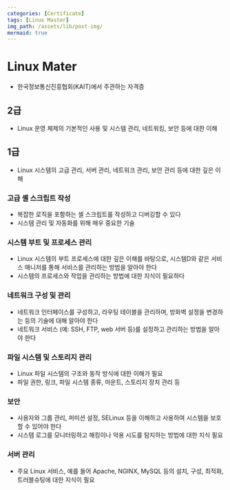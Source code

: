 ```yaml
---
categories: [Certificate]
tags: [Linux Master]
img_path: /assets/lib/post-img/
mermaid: true
---
```


# Linux Mater

- 한국정보통신진흥협회(KAIT)에서 주관하는 자격증

## 2급

- Linux 운영 체제의 기본적인 사용 및 시스템 관리, 네트워킹, 보안 등에 대한 이해

## 1급

- Linux 시스템의 고급 관리, 서버 관리, 네트워크 관리, 보안 관리 등에 대한 깊은 이해

### 고급 셸 스크립트 작성

- 복잡한 로직을 포함하는 셸 스크립트를 작성하고 디버깅할 수 있다
- 시스템 관리 및 자동화를 위해 매우 중요한 기술

### 시스템 부트 및 프로세스 관리

- Linux 시스템의 부트 프로세스에 대한 깊은 이해를 바탕으로, 시스템D와 같은 서비스 매니저를 통해 서비스를 관리하는 방법을 알아야 한다
- 시스템의 프로세스와 작업을 관리하는 방법에 대한 지식이 필요하다

### 네트워크 구성 및 관리

- 네트워크 인터페이스를 구성하고, 라우팅 테이블을 관리하며, 방화벽 설정을 변경하는 등의 기술에 대해 알아야 한다
- 네트워크 서비스 (예: SSH, FTP, web 서버 등)를 설정하고 관리하는 방법을 알아야 한다

### 파일 시스템 및 스토리지 관리

- Linux 파일 시스템의 구조와 동작 방식에 대한 이해가 필요
- 파일 권한, 링크, 파일 시스템 종류, 마운트, 스토리지 장치 관리 등

### 보안

- 사용자와 그룹 관리, 퍼미션 설정, SELinux 등을 이해하고 사용하여 시스템을 보호할 수 있어야 한다
- 시스템 로그를 모니터링하고 해킹이나 악용 시도를 탐지하는 방법에 대한 지식 필요

### 서버 관리

- 주요 Linux 서비스, 예를 들어 Apache, NGINX, MySQL 등의 설치, 구성, 최적화, 트러블슈팅에 대한 지식이 필요
